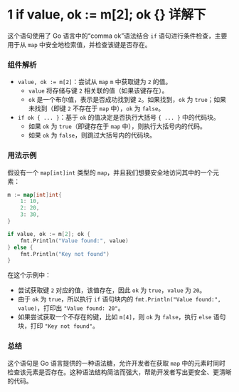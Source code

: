 # 1 if value, ok := m[2]; ok {} 详解下

这个语句使用了 Go 语言中的“comma ok”语法结合 `if` 语句进行条件检查，主要用于从 `map` 中安全地检索值，并检查该键是否存在。

### 组件解析

-   `value, ok := m[2]`：尝试从 `map` `m` 中获取键为 `2` 的值。
    -   `value` 将存储与键 `2` 相关联的值（如果该键存在）。
    -   `ok` 是一个布尔值，表示是否成功找到键 `2`。如果找到，`ok` 为 `true`；如果未找到（即键 `2` 不存在于 `map` 中），`ok` 为 `false`。
-   `if ok { ... }`：基于 `ok` 的值决定是否执行大括号 `{ ... }` 中的代码块。
    -   如果 `ok` 为 `true`（即键存在于 `map` 中），则执行大括号内的代码。
    -   如果 `ok` 为 `false`，则跳过大括号内的代码块。

### 用法示例

假设有一个 `map[int]int` 类型的 `map`，并且我们想要安全地访问其中的一个元素：

```go
m := map[int]int{
    1: 10,
    2: 20,
    3: 30,
}

if value, ok := m[2]; ok {
    fmt.Println("Value found:", value)
} else {
    fmt.Println("Key not found")
}
```

在这个示例中：

-   尝试获取键 `2` 对应的值，该值存在，因此 `ok` 为 `true`，`value` 为 `20`。
-   由于 `ok` 为 `true`，所以执行 `if` 语句块内的 `fmt.Println("Value found:", value)`，打印出 `"Value found: 20"`。
-   如果尝试获取一个不存在的键，比如 `m[4]`，则 `ok` 为 `false`，执行 `else` 语句块，打印 `"Key not found"`。

### 总结

这个语句是 Go 语言提供的一种语法糖，允许开发者在获取 `map` 中的元素时同时检查该元素是否存在。这种语法结构简洁而强大，帮助开发者写出更安全、更清晰的代码。
